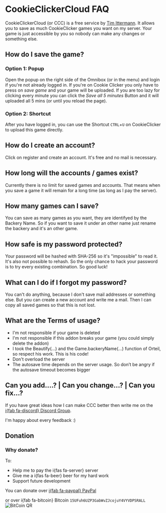 # CookieClickerCloud FAQ
CookieClickerCloud (or CCC) is a free service by [Tim Ittermann](https://timia2109.com). It allows you to save as much CookieClicker games you want on my server. Your game is just accessible by you so nobody can make any changes or something else.

## How do I save the game?
### Option 1: Popup
Open the popup on the right side of the Omnibox (or in the menu) and login if you're not already logged in. If you're on Cookie Clicker you only have to press on _save game_ and your game will be uploaded. If you are too lazy for clicking every minute you can click the _Save all 5 minutes_ Button and it will uploaded all 5 mins (or until you reload the page).
### Option 2: Shortcut
After you have logged in, you can use the Shortcut `CTRL`+`U` on CookieClicker to upload this game directly.

## How do I create an account?
Click on register and create an account. It's free and no mail is necessary.

## How long will the accounts / games exist?
Currently there is no limit for saved games and accounts. That means when you save a game it will remain for a long time (as long as I pay the server). 

## How many games can I save?
You can save as many games as you want, they are identifyed by the Backery Name. So if you want to save it under an other name just rename the backery and it's an other game.

## How safe is my password protected?
Your password will be hashed with SHA-256 so it's "impossible" to read it. It's also not possible to rehash. So the only chance to hack your password is to try every existing combination. So good luck!

## What can I do if I forgot my password?
You can't do anything, because I don't save mail addresses or something else. But you can create a new account and write me a mail. Then I can copy all saved games so that this is not lost.

## What are the Terms of usage?
 - I'm not responsible if your game is deleted
 - I'm not responsible if this addon breaks your game (you could simply delete the addon)
 - I took the Beautify(…) and the Game.backeryName(…) function of Orteil, so respect his work. This is his code!
 - Don't overload the server
 - The autosave time depends on the server usage. So don’t be angry if the autosave timeout becomes bigger

## Can you add....? | Can you change...? | Can you fix...?
If you have great ideas how I can make CCC better then write me on the [i{fab fa-discord} Discord Group](https://discord.gg/Ww6b3d5).

I'm happy about every feedback :)

## Donation
### Why donate?

To:
 - Help me to pay the i{fas fa-server} server
 - Give me a i{fas fa-beer} beer for my hard work
 - Support future development

You can donate over [i{fab fa-paypal} PayPal](https://paypal.me/timia2109)

or over i{fab fa-bitcoin} Bitcoin ```15UFuh6UZP3GabWvZJcojuY4VYVDPSRALL```
![BitCoin QR](https://cc.timia2109.com/imgs/btc_qr.jpg)